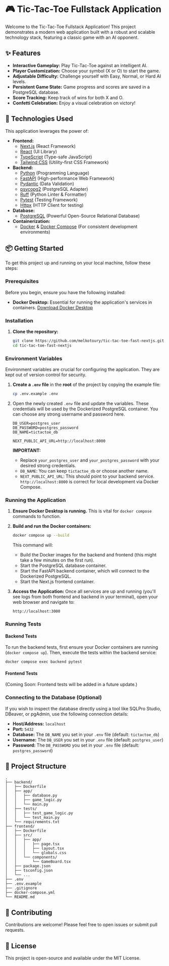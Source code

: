 # 🎮 Tic-Tac-Toe Fullstack Application

Welcome to the Tic-Tac-Toe Fullstack Application! This project demonstrates a modern web application built with a robust and scalable technology stack, featuring a classic game with an AI opponent.

## ✨ Features

-   **Interactive Gameplay:** Play Tic-Tac-Toe against an intelligent AI.
-   **Player Customization:** Choose your symbol (X or O) to start the game.
-   **Adjustable Difficulty:** Challenge yourself with Easy, Normal, or Hard AI levels.
-   **Persistent Game State:** Game progress and scores are saved in a PostgreSQL database.
-   **Score Tracking:** Keep track of wins for both X and O.
-   **Confetti Celebration:** Enjoy a visual celebration on victory!

## 🚀 Technologies Used

This application leverages the power of:

-   **Frontend:**
    -   [Next.js](https://nextjs.org/) (React Framework)
    -   [React](https://react.dev/) (UI Library)
    -   [TypeScript](https://www.typescriptlang.org/) (Type-safe JavaScript)
    -   [Tailwind CSS](https://tailwindcss.com/) (Utility-first CSS Framework)
-   **Backend:**
    -   [Python](https://www.python.org/) (Programming Language)
    -   [FastAPI](https://fastapi.tiangolo.com/) (High-performance Web Framework)
    -   [Pydantic](https://docs.pydantic.dev/latest/) (Data Validation)
    -   [psycopg2](https://www.psycopg.org/) (PostgreSQL Adapter)
    -   [Ruff](https://docs.astral.sh/ruff/) (Python Linter & Formatter)
    -   [Pytest](https://docs.pytest.org/en/stable/) (Testing Framework)
    -   [Httpx](https://www.python-httpx.org/) (HTTP Client for testing)
-   **Database:**
    -   [PostgreSQL](https://www.postgresql.org/) (Powerful Open-Source Relational Database)
-   **Containerization:**
    -   [Docker](https://www.docker.com/) & [Docker Compose](https://docs.docker.com/compose/) (For consistent development environments)

## 📦 Getting Started

To get this project up and running on your local machine, follow these steps:

### Prerequisites

Before you begin, ensure you have the following installed:

-   **Docker Desktop:** Essential for running the application's services in containers. [Download Docker Desktop](https://www.docker.com/products/docker-desktop/)

### Installation

1.  **Clone the repository:**

    ```bash
    git clone https://github.com/melkotoury/tic-tac-toe-fast-nextjs.git
    cd tic-tac-toe-fast-nextjs
    ```

### Environment Variables

Environment variables are crucial for configuring the application. They are kept out of version control for security.

1.  **Create a `.env` file** in the **root** of the project by copying the example file:

    ```bash
    cp .env.example .env
    ```

2.  Open the newly created `.env` file and update the variables. These credentials will be used by the Dockerized PostgreSQL container. You can choose any strong username and password here.

    ```
    DB_USER=postgres_user
    DB_PASSWORD=postgres_password
    DB_NAME=tictactoe_db

    NEXT_PUBLIC_API_URL=http://localhost:8000
    ```

    **IMPORTANT:**
    *   Replace `your_postgres_user` and `your_postgres_password` with your desired strong credentials.
    *   `DB_NAME`: You can keep `tictactoe_db` or choose another name.
    *   `NEXT_PUBLIC_API_URL`: This should point to your backend service. `http://localhost:8000` is correct for local development via Docker Compose.

### Running the Application

1.  **Ensure Docker Desktop is running.** This is vital for `docker compose` commands to function.

2.  **Build and run the Docker containers:**

    ```bash
    docker compose up --build
    ```

    This command will:
    -   Build the Docker images for the backend and frontend (this might take a few minutes on the first run).
    -   Start the PostgreSQL database container.
    -   Start the FastAPI backend container, which will connect to the Dockerized PostgreSQL.
    -   Start the Next.js frontend container.

3.  **Access the Application:**
    Once all services are up and running (you'll see logs from both frontend and backend in your terminal), open your web browser and navigate to:

    ```
    http://localhost:3000
    ```

### Running Tests

#### Backend Tests

To run the backend tests, first ensure your Docker containers are running (`docker compose up`). Then, execute the tests within the backend service:

```bash
docker compose exec backend pytest
```

#### Frontend Tests

(Coming Soon: Frontend tests will be added in a future update.)

### Connecting to the Database (Optional)

If you wish to inspect the database directly using a tool like SQLPro Studio, DBeaver, or pgAdmin, use the following connection details:

-   **Host/Address:** `localhost`
-   **Port:** `5432`
-   **Database:** The `DB_NAME` you set in your `.env` file (default: `tictactoe_db`)
-   **Username:** The `DB_USER` you set in your `.env` file (default: `postgres_user`)
-   **Password:** The `DB_PASSWORD` you set in your `.env` file (default: `postgres_password`)

## 📂 Project Structure

```
.
├── backend/
│   ├── Dockerfile
│   ├── app/
│   │   ├── database.py
│   │   ├── game_logic.py
│   │   └── main.py
│   ├── tests/
│   │   ├── test_game_logic.py
│   │   └── test_main.py
│   └── requirements.txt
├── frontend/
│   ├── Dockerfile
│   ├── src/
│   │   ├── app/
│   │   │   ├── page.tsx
│   │   │   ├── layout.tsx
│   │   │   └── globals.css
│   │   └── components/
│   │       └── GameBoard.tsx
│   ├── package.json
│   ├── tsconfig.json
│   └── ...
├── .env
├── .env.example
├── .gitignore
├── docker-compose.yml
└── README.md
```

## 🤝 Contributing

Contributions are welcome! Please feel free to open issues or submit pull requests.

## 📄 License

This project is open-source and available under the MIT License.
